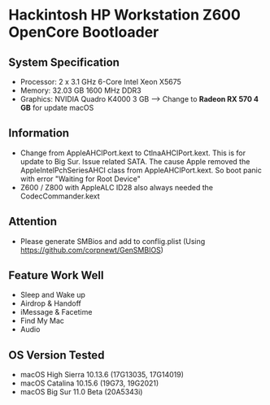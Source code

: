 # Hackintosh HP Workstation Z600 OpenCore Bootloader

## System Specification
- Processor: 2 x 3.1 GHz 6-Core Intel Xeon X5675
- Memory: 32.03 GB 1600 MHz DDR3
- Graphics: NVIDIA Quadro K4000 3 GB --> Change to **Radeon RX 570 4 GB** for update macOS

## Information
- Change from AppleAHCIPort.kext to CtlnaAHCIPort.kext. This is for update to Big Sur. Issue related SATA. The cause Apple removed the AppleIntelPchSeriesAHCI class from AppleAHCIPort.kext. So boot panic with error "Waiting for Root Device"
- Z600 / Z800 with AppleALC ID28 also always needed the CodecCommander.kext

## Attention
- Please generate SMBios and add to conflig.plist (Using https://github.com/corpnewt/GenSMBIOS)

## Feature Work Well
- Sleep and Wake up
- Airdrop & Handoff
- iMessage & Facetime
- Find My Mac
- Audio

## OS Version Tested
- macOS High Sierra 10.13.6 (17G13035, 17G14019)
- macOS Catalina 10.15.6 (19G73, 19G2021)
- macOS Big Sur 11.0 Beta (20A5343i)
